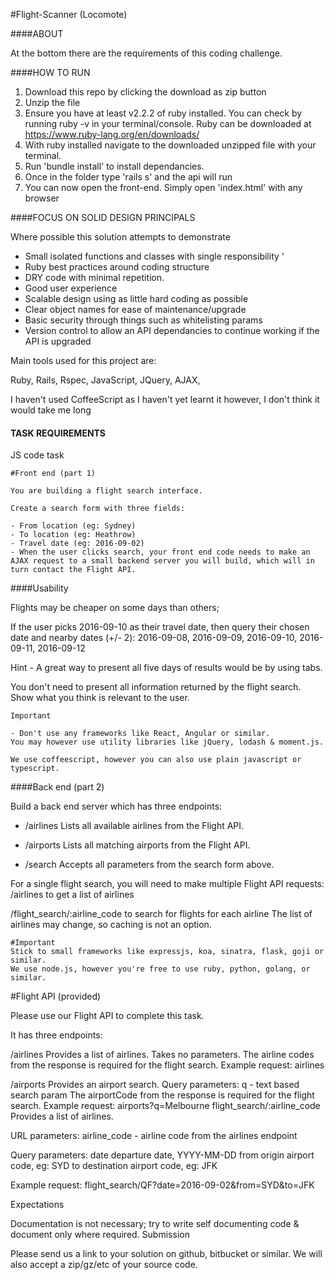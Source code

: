 #Flight-Scanner (Locomote)

####ABOUT

At the bottom there are the requirements of this coding challenge.

####HOW TO RUN

1. Download this repo by clicking the download as zip button
2. Unzip the file
4. Ensure you have at least v2.2.2 of ruby installed. You can check by running ruby -v in your terminal/console. Ruby can be downloaded at https://www.ruby-lang.org/en/downloads/
5. With ruby installed navigate to the downloaded unzipped file with your terminal.
6. Run 'bundle install' to install dependancies.
7. Once in the folder type 'rails s' and the api will run
8. You can now open the front-end. Simply open 'index.html' with any browser

####FOCUS ON SOLID DESIGN PRINCIPALS

Where possible this solution attempts to demonstrate

- Small isolated functions and classes with single responsibility '
- Ruby best practices around coding structure
- DRY code with minimal repetition.
- Good user experience
- Scalable design using as little hard coding as possible
- Clear object names for ease of maintenance/upgrade
- Basic security through things such as whitelisting params
- Version control to allow an API dependancies to continue working if the API is upgraded

Main tools used for this project are:

Ruby, Rails, Rspec, JavaScript, JQuery, AJAX,

I haven't used CoffeeScript as I haven't yet learnt it however, I don't think it would take me long

#### TASK REQUIREMENTS

JS code task

````
#Front end (part 1)

You are building a flight search interface.

Create a search form with three fields:

- From location (eg: Sydney)
- To location (eg: Heathrow)
- Travel date (eg: 2016-09-02)
- When the user clicks search, your front end code needs to make an AJAX request to a small backend server you will build, which will in turn contact the Flight API.

````

####Usability

Flights may be cheaper on some days than others;

If the user picks 2016-09-10 as their travel date, then query their chosen date and nearby dates (+/- 2):
2016-09-08, 2016-09-09, 2016-09-10, 2016-09-11, 2016-09-12

Hint - A great way to present all five days of results would be by using tabs.

You don't need to present all information returned by the flight search. Show what you think is relevant to the user.

```
Important

- Don't use any frameworks like React, Angular or similar.
You may however use utility libraries like jQuery, lodash & moment.js.

We use coffeescript, however you can also use plain javascript or typescript.
```

####Back end (part 2)

Build a back end server which has three endpoints:

- /airlines
Lists all available airlines from the Flight API.

- /airports
Lists all matching airports from the Flight API.

- /search
Accepts all parameters from the search form above.

For a single flight search, you will need to make multiple Flight API requests:
/airlines to get a list of airlines

/flight_search/:airline_code to search for flights for each airline
The list of airlines may change, so caching is not an option.

```
#Important
Stick to small frameworks like expressjs, koa, sinatra, flask, goji or similar.
We use node.js, however you're free to use ruby, python, golang, or similar.
```

#Flight API (provided)

Please use our Flight API to complete this task.

It has three endpoints:

/airlines
Provides a list of airlines. Takes no parameters.
The airline codes from the response is required for the flight search.
Example request: airlines

/airports
Provides an airport search.
Query parameters:
q - text based search param
The airportCode from the response is required for the flight search.
Example request: airports?q=Melbourne
flight_search/:airline_code
Provides a list of airlines.

URL parameters:
airline_code - airline code from the airlines endpoint

Query parameters:
date departure date, YYYY-MM-DD
from origin airport code, eg: SYD
to destination airport code, eg: JFK

Example request: flight_search/QF?date=2016-09-02&from=SYD&to=JFK

Expectations

Documentation is not necessary; try to write self documenting code & document only where required.
Submission

Please send us a link to your solution on github, bitbucket or similar. We will also accept a zip/gz/etc of your source code.
